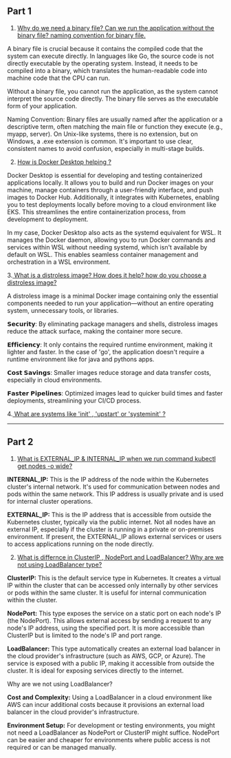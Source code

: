 ## Part 1

1. <ins> Why do we need a binary file? Can we run the application without the binary file? naming convention for binary file.</ins>

A binary file is crucial because it contains the compiled code that the system can execute directly. In languages like Go, the source code is not directly executable by the operating system.
Instead, it needs to be compiled into a binary, which translates the human-readable code into machine code that the CPU can run.

Without a binary file, you cannot run the application, as the system cannot interpret the source code directly. The binary file serves as the executable form of your application.

Naming Convention: Binary files are usually named after the application or a descriptive term, often matching the main file or function they execute (e.g., myapp, server).
On Unix-like systems, there is no extension, but on Windows, a .exe extension is common. It's important to use clear, consistent names to avoid confusion, especially in multi-stage builds.

2. <ins>How is Docker Desktop helping ?</ins>

Docker Desktop is essential for developing and testing containerized applications locally. It allows you to build and run Docker images on your machine,
manage containers through a user-friendly interface, and push images to Docker Hub.
Additionally, it integrates with Kubernetes, enabling you to test deployments locally before moving to a cloud environment like EKS. This streamlines the entire containerization process, from development to deployment.

In my case, Docker Desktop also acts as the systemd equivalent for WSL. It manages the Docker daemon, allowing you to run Docker commands and services within WSL without needing systemd,
which isn't available by default on WSL. This enables seamless container management and orchestration in a WSL environment.

3.<ins> What is a distroless image? How does it help? how do you choose a distroless image?</ins>

A distroless image is a minimal Docker image containing only the essential components needed to run your application—without an entire operating system, unnecessary tools, or libraries.

𝗦𝗲𝗰𝘂𝗿𝗶𝘁𝘆: By eliminating package managers and shells, distroless images reduce the attack surface, making the container more secure.

𝗘𝗳𝗳𝗶𝗰𝗶𝗲𝗻𝗰𝘆: It only contains the required runtime environment, making it lighter and faster. In the case of 'go', the application doesn't require a runtime environment like for java and pythons apps. 

𝗖𝗼𝘀𝘁 𝗦𝗮𝘃𝗶𝗻𝗴𝘀: Smaller images reduce storage and data transfer costs, especially in cloud environments.

𝗙𝗮𝘀𝘁𝗲𝗿 𝗣𝗶𝗽𝗲𝗹𝗶𝗻𝗲𝘀: Optimized images lead to quicker build times and faster deployments, streamlining your CI/CD process.

4.<ins> What are systems like 'init' , 'upstart' or 'systeminit' ?</ins>

-------------------------------------------------------------------
## Part 2

1. <ins>What is EXTERNAL_IP & INTERNAL_IP  when we run command kubectl get nodes -o wide?</ins>

**INTERNAL_IP:** This is the IP address of the node within the Kubernetes cluster's internal network. It's used for communication between nodes and pods within the same network. This IP address is usually private and is used for internal cluster operations.

**EXTERNAL_IP:** This is the IP address that is accessible from outside the Kubernetes cluster, typically via the public internet. Not all nodes have an external IP, especially if the cluster is running in a private or on-premises environment. If present, the EXTERNAL_IP allows external services or users to access applications running on the node directly.

2. <ins>What is differnce in ClusterIP , NodePort and LoadBalancer? Why are we not using LoadBalancer type?</ins>

**ClusterIP:** This is the default service type in Kubernetes. It creates a virtual IP within the cluster that can be accessed only internally by other services or pods within the same cluster. It is useful for internal communication within the cluster.

**NodePort:** This type exposes the service on a static port on each node's IP (the NodePort). This allows external access by sending a request to any node's IP address, using the specified port. It is more accessible than ClusterIP but is limited to the node's IP and port range.

**LoadBalancer:** This type automatically creates an external load balancer in the cloud provider's infrastructure (such as AWS, GCP, or Azure). The service is exposed with a public IP, making it accessible from outside the cluster. It is ideal for exposing services directly to the internet.

Why are we not using LoadBalancer?

**Cost and Complexity:** Using a LoadBalancer in a cloud environment like AWS can incur additional costs because it provisions an external load balancer in the cloud provider's infrastructure.

**Environment Setup:** For development or testing environments, you might not need a LoadBalancer as NodePort or ClusterIP might suffice. NodePort can be easier and cheaper for environments where public access is not required or can be managed manually.
